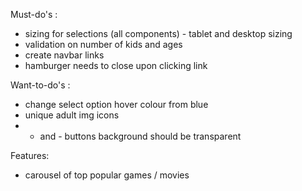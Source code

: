 Must-do's :

- sizing for selections (all components) - tablet and desktop sizing
- validation on number of kids and ages
- create navbar links
- hamburger needs to close upon clicking link

Want-to-do's :

- change select option hover colour from blue
- unique adult img icons
- - and - buttons background should be transparent

Features:

- carousel of top popular games / movies
